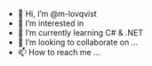 - 👋 Hi, I’m @m-lovqvist
- 👀 I’m interested in 
- 🌱 I’m currently learning C# & .NET
- 💞️ I’m looking to collaborate on ...
- 📫 How to reach me ...

<!---
m-lovqvist/m-lovqvist is a ✨ special ✨ repository because its `README.md` (this file) appears on your GitHub profile.
You can click the Preview link to take a look at your changes.
--->
